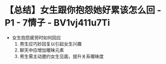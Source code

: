 # 【总结】女生跟你抱怨她好累该怎么回 - P1 - 7情子 - BV1vj411u7Ti

-   女生抱怨疲劳时如何回应
    1.  男生应巧妙回复以引起女生兴趣
    2.  聊天中应增加暧昧元素
    3.  男生需主动邀约女生见面，提升关系暧昧度